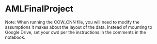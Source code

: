 # AMLFinalProject

Note: When running the COW_CNN file, you will need to modify the assumptions it makes about the layout of the data.
Instead of mounting to Google Drive, set your cwd per the instructions in the comments in the notebook.
